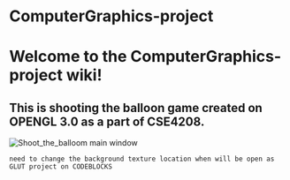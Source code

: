 # ComputerGraphics-project

# Welcome to the ComputerGraphics-project wiki!
## This is shooting the balloon game created on OPENGL 3.0 as a part of CSE4208.
![Shoot_the_balloom main window](http://imgur.com/a/LnqCz)



`need to change the background texture location when will be open as GLUT project on CODEBLOCKS`
